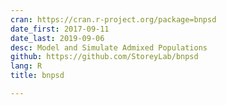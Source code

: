 ```yaml
---
cran: https://cran.r-project.org/package=bnpsd
date_first: 2017-09-11
date_last: 2019-09-06
desc: Model and Simulate Admixed Populations
github: https://github.com/StoreyLab/bnpsd
lang: R
title: bnpsd

---
```

